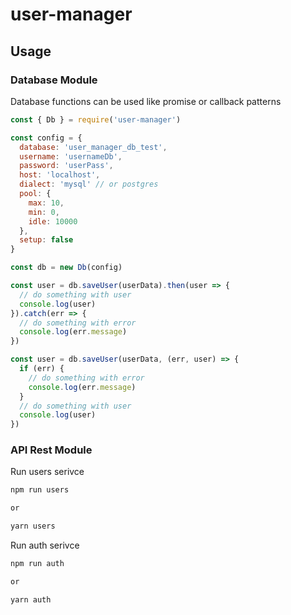 # user-manager

## Usage

### Database Module
Database functions can be used like promise or callback patterns

```js
const { Db } = require('user-manager')

const config = {
  database: 'user_manager_db_test',
  username: 'usernameDb',
  password: 'userPass',
  host: 'localhost',
  dialect: 'mysql' // or postgres
  pool: {
    max: 10,
    min: 0,
    idle: 10000
  },
  setup: false
}

const db = new Db(config)

const user = db.saveUser(userData).then(user => {
  // do something with user
  console.log(user)
}).catch(err => {
  // do something with error
  console.log(err.message)
})

const user = db.saveUser(userData, (err, user) => {
  if (err) {
    // do something with error
    console.log(err.message)
  }
  // do something with user
  console.log(user)
})
```

### API Rest Module
Run users serivce

```bash
npm run users

or

yarn users
```

Run auth serivce

```bash
npm run auth

or

yarn auth
```
